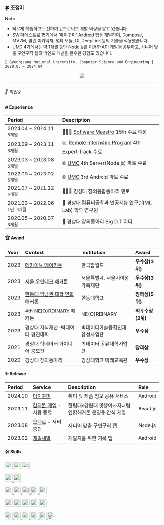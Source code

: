 <!-- ![header](https://capsule-render.vercel.app/api?type=waving&color=16de46&height=180&section=header&text=🍀%20Android%20Developer&fontSize=40&fontColor=ffffff&animation=fadeIn&fontAlignY=36) -->

### 🍀 조정미
> [!note]
> - 빠르게 학습하고 도전하며 안드로이드 개발 역량을 쌓고 있습니다.
> - SW 마에스트로 15기에서 '마이꾸미' Android 앱을 개발하며, Compose, MVVM, 클린 아키텍처, 멀티 모듈, DI, DeepLink 등의 기술을 적용했습니다.
> - UMC 4기에서는 약 1개월 동안 Node.js를 이용한 API 개발을 공부하고, 시니어 맞춤 구인구직 웹의 백엔드 개발을 완수한 경험도 있습니다.
```
🏫 Gyeongsang National University, Computer Science and Engineering | 2020.03 ~ 2024.08
```

<div align=center>
 <a href="https://hits.seeyoufarm.com"><img src="https://hits.seeyoufarm.com/api/count/incr/badge.svg?url=https%3A%2F%2Fgithub.com%2Fjung0115&count_bg=%233DDC84&title_bg=%238DA497&icon=icloud.svg&icon_color=%23ECECEC&title=jmi&edge_flat=false"/></a>
 <!-- <a href="https://wakatime.com/@e4fae065-b841-4d46-aa62-c4596ce276b8"><img src="https://wakatime.com/badge/user/e4fae065-b841-4d46-aa62-c4596ce276b8.svg" alt="Total time coded since May 4 2023" /></a> -->
</div>

---

###### 🔽 최신순
#### 🔥 Experience
| Period | Description |
| :------------ | :------------ |
| 2024.04 ~ 2024.11 `8개월` | 👩🏻‍💻 [Software Maestro](https://www.swmaestro.org/sw/main/main.do) 15th 수료 예정 |
| 2023.09 ~ 2023.11 `3개월` | 📊 [Remote Internship Program](https://drive.google.com/file/d/1m_KkLkfCKVomXTnvAhFiHLKjgv6UhJdf/view?usp=sharing) 4th Expert Track 수료 |
| 2023.03 ~ 2023.08 `6개월` | 🌐 [UMC](https://www.instagram.com/uni_makeus_challenge/) 4th Server(Node.js) 파트 수료 |
| 2022.09 ~ 2023.02 `6개월` | 🌐 [UMC](https://www.instagram.com/uni_makeus_challenge/) 3rd Android 파트 수료 |
| 2021.07 ~ 2021.12 `6개월` | 👩🏻‍🏫 경상대 창의융합동아리 멘토 |
| 2021.03 ~ 2022.06 `1년 4개월` | 🥼 경상대 컴퓨터공학과 인공지능 연구실(ML Lab) 학부 연구원 |
| 2020.05 ~ 2020.07 `3개월` | 📝 경상대 창의동아리 Big D.T 리더 |

#### 🏆 Award
| Year | Contest | Institution | Award |
| :------------ | :------------ | :------------ | :------------ |
| 2023 | [메카이브 메이커톤](https://www.koreajobworld.or.kr/boardView.do?bid=1&mid=42&idx=46484&rnum=271&pageNo=&pageType=&site=10&portalMenuNo=39&searchField=0&searchString=) | 한국잡월드 | **우수상(3위)** |
| 2023 | [서울 우먼테크 해커톤](http://www.sw-hackathon.com/) | 서울특별시, 서울시여성가족재단 | **우수상(3위)** |
| 2023 | [한동대 영남권 대학 연합 해커톤](https://github.com/DREAMLANDTHON) | 한동대학교 | **장려상(5위)** |
| 2023 | 4th [NE(O)RDINARY](https://demoday.neordinary.co.kr/) 해커톤 | NE(O)RDINARY | **최우수상(2위)** |
| 2023 | 경상대 지식재산-빅데이터 경진대회 | 빅데이터기술융합인재양성사업단 | **우수상** |
| 2021 | 경상대 빅데이터 아이디어 공모전 | 빅데이터 공유대학사업단 | **장려상** |
| 2020 | 경상대 창의동아리 | 경상대학교 미래교육원 | **우수상** |

#### ✨ Release
| Period | Service | Description | Role |
| :------------ | :------------ | :------------ | :------------ |
| 2024.10 | [마이꾸미](https://play.google.com/store/apps/details?id=com.marastro.mykkumi.android) | 취미 및 제품 정보 공유 서비스 | Android |
| 2023.11 | [감자톤 게임](https://gamjas.pages.dev/) - 사용 종료 | 한림대x강원대 멋쟁이사자처럼 연합해커톤 운영용 간식 게임 | React.js |
| 2023.08 | [오다르](https://odar.netlify.app/) - 서버 중단 | 시니어 맞춤 구인구직 웹 | Node.js |
| 2023.02 | [개발새발](https://play.google.com/store/apps/details?id=com.gaebalsaebal.gaebal_saebal_aos_ver2) | 개발자를 위한 기록 앱 | Android |

#### 🛠️ Skills
<div align="left">
 
<a href="https://developer.android.com" target="_blank" style="text-decoration: none;" rel="noreferrer"> <img src="http://img.shields.io/badge/-Android_Studio-3DDC84?style=for-the-badge&logo=Android%20Studio&logoColor=white" alt="android" height="24"/> </a> <!-- 안드로이드 -->
<a href="https://kotlinlang.org" target="_blank"  style="text-decoration: none;" rel="noreferrer"> <img src="http://img.shields.io/badge/-Kotlin-7f52ff?style=for-the-badge&logo=Kotlin&logoColor=white" alt="kotlin" height="24"/> </a> <!-- Kotlin --> 
<a href="https://www.java.com" target="_blank" style="text-decoration: none;" rel="noreferrer"> <img src="https://img.shields.io/badge/java-007396?style=for-the-badge&logo=java&logoColor=white" alt="java" height="24"/> </a> <!-- Java -->

<a href="https://www.cprogramming.com/" target="_blank" rel="noreferrer"> <img src="http://img.shields.io/badge/c-A8B9CC?style=for-the-badge&logo=c&logoColor=black" alt="c" height="24"/> </a> <!-- C언어 -->
<a href="https://www.python.org" target="_blank" rel="noreferrer"> <img src="http://img.shields.io/badge/-Python-3776ab?style=for-the-badge&logo=Python&logoColor=white" alt="python" height="24"/> </a> <!-- Python -->

<a href="https://reactjs.org/" target="_blank" rel="noreferrer"> <img src="https://img.shields.io/badge/react-61DAFB?style=for-the-badge&logo=react&logoColor=black" alt="react" height="24"/> </a> <!--React -->
<a href="https://reactnative.dev/" target="_blank" rel="noreferrer"> <img src="https://img.shields.io/badge/react_native-282C34?style=for-the-badge&logo=react&logoColor=#61DAFB" alt="reactnative" height="24"/> </a> <!-- ReactNative -->
<a href="https://developer.mozilla.org/en-US/docs/Web/JavaScript" target="_blank" rel="noreferrer"> <img src="http://img.shields.io/badge/-Javascript-f7e018?style=for-the-badge&logo=javascript&logoColor=black" alt="javascript" height="24"/> </a> <!-- JavaScript -->
<a href="https://www.w3.org/html/" target="_blank" rel="noreferrer"> <img src="http://img.shields.io/badge/-HTML5-f06529?style=for-the-badge&logo=HTML5&logoColor=white" alt="html5" height="24"/> </a> <!-- HTML -->
<a href="https://www.w3schools.com/css/" target="_blank" rel="noreferrer"> <img src="http://img.shields.io/badge/-CSS3-1572b6?style=for-the-badge&logo=CSS3" alt="css3" height="24"/> </a> <!-- CSS -->

<a href="https://nodejs.org" target="_blank" rel="noreferrer"> <img src="http://img.shields.io/badge/-Node.js-333?style=for-the-badge&logo=Node.js" alt="nodejs" height="24"/> </a> <!-- Node.js -->
<a href="https://www.mysql.com/" target="_blank" rel="noreferrer"> <img src="https://img.shields.io/badge/MySQL-4479A1?style=for-the-badge&logo=MySQL&logoColor=white" alt="mysql" height="24"/> </a> <!-- MySQL -->
<a href="https://flutter.dev" target="_blank" rel="noreferrer"> <img src="https://img.shields.io/badge/flutter-02569B?style=for-the-badge&logo=flutter&logoColor=white" alt="flutter" height="24"/> </a> <!-- Flutter -->
<a href="https://dart.dev" target="_blank" rel="noreferrer"> <img src="https://img.shields.io/badge/dart-0175C2?style=for-the-badge&logo=dart&logoColor=white" alt="dart" height="24"/> </a> <!-- Dart -->
<a href="https://threejs.org/" target="_blank" rel="noreferrer"> <img src="http://img.shields.io/badge/-Three.js-000000?style=for-the-badge&logo=threedotjs" alt="Three.js" height="24"/> </a> <!-- Three.js -->

<a href="https://code.visualstudio.com/" target="_blank" rel="noreferrer"> <img src="http://img.shields.io/badge/visual_studio_code-007ACC?style=for-the-badge&logo=visualstudiocode&logoColor=white" alt="visualstudiocode" height="24"/> </a> <!-- VS code -->
<a href="https://visualstudio.microsoft.com/ko/" target="_blank" rel="noreferrer"> <img src="http://img.shields.io/badge/visual_studio-854CC7?style=for-the-badge&logo=visualstudio&logoColor=white" alt="visualstudio" height="24"/> </a> <!-- Visual Studio -->
<a href="https://git-scm.com/" target="_blank" rel="noreferrer"> <img src="http://img.shields.io/badge/-Git-f05032?style=for-the-badge&logo=Git&logoColor=white" alt="git" height="24"/> </a> <!-- Git -->
<a href="https://github.com/" target="_blank" rel="noreferrer"> <img src="http://img.shields.io/badge/-Github-181717?style=for-the-badge&logo=Github&logoColor=white" alt="github" height="24"/> </a> <!-- Github -->
<a href="https://firebase.google.com/" target="_blank" rel="noreferrer"> <img src="http://img.shields.io/badge/-Firebase-2C384A?style=for-the-badge&logo=firebase" alt="firebase" height="24"/> </a> <!-- Firebase -->
<a href="https://www.figma.com/" target="_blank" rel="noreferrer"> <img src="http://img.shields.io/badge/figma-F24E1E?style=for-the-badge&logo=figma&logoColor=white" alt="figma" height="24"/> </a> <!-- Figma -->

</div>

<!-- ---
<div align=center>
 <a href="https://github.com/jung0115/jung0115/blob/main/project/README.md">
  <img height="44px" src="https://github.com/user-attachments/assets/efd94023-a734-48c6-8811-ed7278869d9f"/>
 </a>
</div> -->

<!--https://simpleicons.org/-->

